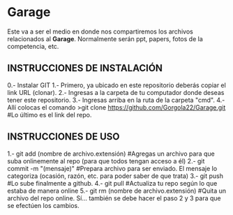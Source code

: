 # Garage
Este va a ser el medio en donde nos compartiremos los archivos relacionados al **Garage**.
Normalmente serán ppt, papers, fotos de la competencia, etc.

## INSTRUCCIONES DE INSTALACIÓN
0.- Instalar GIT
1.- Primero, ya ubicado en este repositorio deberás copiar el link URL (clonar).
2.- Ingresas a la carpeta de tu computador donde deseas tener este repositorio.
3.- Ingresas arriba en la ruta de la carpeta "cmd".
4.- Allí colocas el comando >git clone https://github.com/Gorgola22/Garage.git #Lo último es el link del repo.

## INSTRUCCIONES DE USO
1.- git add (nombre de archivo.extensión) #Agregas un archivo para que suba onlinemente al repo (para que todos tengan acceso a él)
2.- git commit -m "(mensaje)" #Prepara archivo para ser enviado. El mensaje lo categoriza (ocasión, razón, etc. para poder saber de que trata)
3.- git push #Lo sube finalmente a github.
4.- git pull #Actualiza tu repo según lo que estaba de manera online
5.- git rm (nombre de archivo.extensión) #Quita un archivo del repo online. Sí... también se debe hacer el paso 2 y 3 para que se efectúen los cambios.
